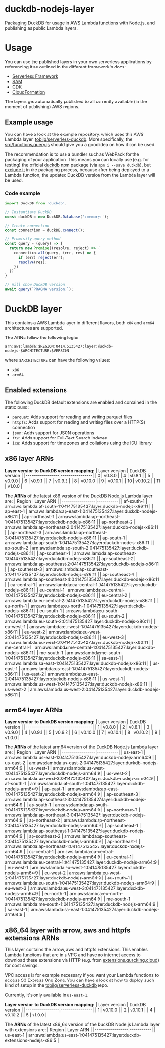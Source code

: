# duckdb-nodejs-layer
Packaging DuckDB for usage in AWS Lambda functions with Node.js, and publishing as public Lambda layers.

# Usage
You can use the published layers in your own serverless applications by referencing it as outlined in the different framework's docs:

* [Serverless Framework](https://www.serverless.com/framework/docs/providers/aws/guide/serverless.yml/#functions)
* [SAM](https://aws.amazon.com/blogs/compute/working-with-aws-lambda-and-lambda-layers-in-aws-sam/)
* [CDK](https://docs.aws.amazon.com/cdk/api/v1/docs/aws-lambda-readme.html#layers)
* [CloudFormation](https://docs.aws.amazon.com/AWSCloudFormation/latest/UserGuide/aws-resource-lambda-function.html#cfn-lambda-function-layers)

The layers get automatically published to all currently available (in the moment of publishing) AWS regions.

## Example usage
You can have a look at the example repository, which uses this AWS Lambda layer: [tobilg/serverless-duckdb](https://github.com/tobilg/serverless-duckdb). More specifically, the [src/functions/query.js](https://github.com/tobilg/serverless-duckdb/blob/main/src/functions/query.js) should give you a good idea on how it can be used.

The recommendation is to use a bundler such as WebPack for the packaging of your application. This means you can locally use (e.g. for testing) the official [duckdb](https://www.npmjs.com/package/duckdb) npm package (via `npm i --save duckdb`), but [exclude it](https://github.com/tobilg/serverless-duckdb/blob/main/webpack.config.serverless.js#L27) in the packaging process, because after being deployed to a Lambda function, the updated DuckDB version from the Lambda layer will be used.

### Code example

```javascript
import DuckDB from 'duckdb';

// Instantiate DuckDB
const duckDB = new DuckDB.Database(':memory:');

// Create connection
const connection = duckDB.connect();

// Promisify query method
const query = (query) => {
  return new Promise((resolve, reject) => {
    connection.all(query, (err, res) => {
      if (err) reject(err);
      resolve(res);
    })
  })
}

// Will show DuckDB version
await query(`PRAGMA version;`);
```

# DuckDB layer
This contains a AWS Lambda layer in different flavors, both `x86` and `arm64` architectures are supported.

The ARNs follow the following logic:
```text
arn:aws:lambda:$REGION:041475135427:layer:duckdb-nodejs-$ARCHITECTURE:$VERSION
```

where `$ARCHITECTURE` can have the following values:

* `x86`
* `arm64`

## Enabled extensions
The following DuckDB default extensions are enabled and contained in the static build:

* `parquet`: Adds support for reading and writing parquet files
* `httpfs`: Adds support for reading and writing files over a HTTP(S) connection
* `json`: Adds support for JSON operations
* `fts`: Adds support for Full-Text Search Indexes
* `icu`: Adds support for time zones and collations using the ICU library

## x86 layer ARNs

**Layer version to DuckDB version mapping:**
| Layer version   | DuckDB version |
|-----------------|----------------|
| 3               | v0.8.0         |
| 4               | v0.8.1         |
| 5               | v0.9.0         |
| 6               | v0.9.1         |
| 7               | v0.9.2         |
| 8               | v0.10.0        |
| 9               | v0.10.1        |
| 10              | v0.10.2        |
| 11              | v1.0.0         |

The **ARNs** of the latest x86 version of the DuckDB Node.js Lambda layer are:
| Region          | Layer ARN |
|-----------------|-----------|
| af-south-1 | arn:aws:lambda:af-south-1:041475135427:layer:duckdb-nodejs-x86:11 |
| ap-east-1 | arn:aws:lambda:ap-east-1:041475135427:layer:duckdb-nodejs-x86:11 |
| ap-northeast-1 | arn:aws:lambda:ap-northeast-1:041475135427:layer:duckdb-nodejs-x86:11 |
| ap-northeast-2 | arn:aws:lambda:ap-northeast-2:041475135427:layer:duckdb-nodejs-x86:11 |
| ap-northeast-3 | arn:aws:lambda:ap-northeast-3:041475135427:layer:duckdb-nodejs-x86:11 |
| ap-south-1 | arn:aws:lambda:ap-south-1:041475135427:layer:duckdb-nodejs-x86:11 |
| ap-south-2 | arn:aws:lambda:ap-south-2:041475135427:layer:duckdb-nodejs-x86:11 |
| ap-southeast-1 | arn:aws:lambda:ap-southeast-1:041475135427:layer:duckdb-nodejs-x86:11 |
| ap-southeast-2 | arn:aws:lambda:ap-southeast-2:041475135427:layer:duckdb-nodejs-x86:11 |
| ap-southeast-3 | arn:aws:lambda:ap-southeast-3:041475135427:layer:duckdb-nodejs-x86:11 |
| ap-southeast-4 | arn:aws:lambda:ap-southeast-4:041475135427:layer:duckdb-nodejs-x86:11 |
| ca-central-1 | arn:aws:lambda:ca-central-1:041475135427:layer:duckdb-nodejs-x86:11 |
| eu-central-1 | arn:aws:lambda:eu-central-1:041475135427:layer:duckdb-nodejs-x86:11 |
| eu-central-2 | arn:aws:lambda:eu-central-2:041475135427:layer:duckdb-nodejs-x86:11 |
| eu-north-1 | arn:aws:lambda:eu-north-1:041475135427:layer:duckdb-nodejs-x86:11 |
| eu-south-1 | arn:aws:lambda:eu-south-1:041475135427:layer:duckdb-nodejs-x86:11 |
| eu-south-2 | arn:aws:lambda:eu-south-2:041475135427:layer:duckdb-nodejs-x86:11 |
| eu-west-1 | arn:aws:lambda:eu-west-1:041475135427:layer:duckdb-nodejs-x86:11 |
| eu-west-2 | arn:aws:lambda:eu-west-2:041475135427:layer:duckdb-nodejs-x86:11 |
| eu-west-3 | arn:aws:lambda:eu-west-3:041475135427:layer:duckdb-nodejs-x86:11 |
| me-central-1 | arn:aws:lambda:me-central-1:041475135427:layer:duckdb-nodejs-x86:11 |
| me-south-1 | arn:aws:lambda:me-south-1:041475135427:layer:duckdb-nodejs-x86:11 |
| sa-east-1 | arn:aws:lambda:sa-east-1:041475135427:layer:duckdb-nodejs-x86:11 |
| us-east-1 | arn:aws:lambda:us-east-1:041475135427:layer:duckdb-nodejs-x86:11 |
| us-east-2 | arn:aws:lambda:us-east-2:041475135427:layer:duckdb-nodejs-x86:11 |
| us-west-1 | arn:aws:lambda:us-west-1:041475135427:layer:duckdb-nodejs-x86:11 |
| us-west-2 | arn:aws:lambda:us-west-2:041475135427:layer:duckdb-nodejs-x86:11 |

## arm64 layer ARNs

**Layer version to DuckDB version mapping:**
| Layer version   | DuckDB version |
|-----------------|----------------|
| 1               | v0.8.0         |
| 2               | v0.8.1         |
| 3               | v0.9.0         |
| 4               | v0.9.1         |
| 5               | v0.9.2         |
| 6               | v0.10.0        |
| 7               | v0.10.1        |
| 8               | v0.10.2        |
| 9               | v1.0.0         |

The **ARNs** of the latest arm64 version of the DuckDB Node.js Lambda layer are:
| Region          | Layer ARN |
|-----------------|-----------|
| us-east-1 | arn:aws:lambda:us-east-1:041475135427:layer:duckdb-nodejs-arm64:9 |
| us-east-2 | arn:aws:lambda:us-east-2:041475135427:layer:duckdb-nodejs-arm64:9 |
| us-west-1 | arn:aws:lambda:us-west-1:041475135427:layer:duckdb-nodejs-arm64:9 |
| us-west-2 | arn:aws:lambda:us-west-2:041475135427:layer:duckdb-nodejs-arm64:9 |
| af-south-1 | arn:aws:lambda:af-south-1:041475135427:layer:duckdb-nodejs-arm64:9 |
| ap-east-1 | arn:aws:lambda:ap-east-1:041475135427:layer:duckdb-nodejs-arm64:9 |
| ap-southeast-3 | arn:aws:lambda:ap-southeast-3:041475135427:layer:duckdb-nodejs-arm64:9 |
| ap-south-1 | arn:aws:lambda:ap-south-1:041475135427:layer:duckdb-nodejs-arm64:9 |
| ap-northeast-3 | arn:aws:lambda:ap-northeast-3:041475135427:layer:duckdb-nodejs-arm64:9 |
| ap-northeast-2 | arn:aws:lambda:ap-northeast-2:041475135427:layer:duckdb-nodejs-arm64:9 |
| ap-southeast-1 | arn:aws:lambda:ap-southeast-1:041475135427:layer:duckdb-nodejs-arm64:9 |
| ap-southeast-2 | arn:aws:lambda:ap-southeast-2:041475135427:layer:duckdb-nodejs-arm64:9 |
| ap-northeast-1 | arn:aws:lambda:ap-northeast-1:041475135427:layer:duckdb-nodejs-arm64:9 |
| ca-central-1 | arn:aws:lambda:ca-central-1:041475135427:layer:duckdb-nodejs-arm64:9 |
| eu-central-1 | arn:aws:lambda:eu-central-1:041475135427:layer:duckdb-nodejs-arm64:9 |
| eu-west-1 | arn:aws:lambda:eu-west-1:041475135427:layer:duckdb-nodejs-arm64:9 |
| eu-west-2 | arn:aws:lambda:eu-west-2:041475135427:layer:duckdb-nodejs-arm64:9 |
| eu-south-1 | arn:aws:lambda:eu-south-1:041475135427:layer:duckdb-nodejs-arm64:9 |
| eu-west-3 | arn:aws:lambda:eu-west-3:041475135427:layer:duckdb-nodejs-arm64:9 |
| eu-north-1 | arn:aws:lambda:eu-north-1:041475135427:layer:duckdb-nodejs-arm64:9 |
| me-south-1 | arn:aws:lambda:me-south-1:041475135427:layer:duckdb-nodejs-arm64:9 |
| sa-east-1 | arn:aws:lambda:sa-east-1:041475135427:layer:duckdb-nodejs-arm64:9 |


## x86_64 layer with arrow, aws and httpfs extensions ARNs
This layer contains the arrow, aws and httpfs extensions. This enables Lambda functions that are in a VPC and have no internet access to download these extensions via HTTP (e.g. from [extensions.quacking.cloud](https://extensions.quacking.cloud)) for cost savings.

VPC access is for example necessary if you want your Lambda functions to access S3 Express One Zone. You can have a look at how to deploy such kind of setup in the [tobilg/serverless-duckdb](https://github.com/tobilg/serverless-duckdb/blob/main/serverless.yml#L112-L147) repo.

Currently, it's only available in `us-east-1`.

**Layer version to DuckDB version mapping:**
| Layer version   | DuckDB version |
|-----------------|----------------|
| 1               | v0.10.0        |
| 2               | v0.10.1        |
| 4               | v0.10.2        |
| 5               | v1.0.0         |

The **ARNs** of the latest x86_64 version of the DuckDB Node.js Lambda layer with extensions are:
| Region          | Layer ARN |
|-----------------|-----------|
| us-east-1 | arn:aws:lambda:us-east-1:041475135427:layer:duckdb-extensions-nodejs-x86:5 |
